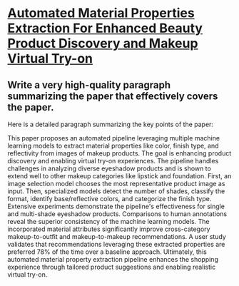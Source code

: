 # [Automated Material Properties Extraction For Enhanced Beauty Product   Discovery and Makeup Virtual Try-on](https://arxiv.org/abs/2312.00766)

## Write a very high-quality paragraph summarizing the paper that effectively covers the paper.

 Here is a detailed paragraph summarizing the key points of the paper:

This paper proposes an automated pipeline leveraging multiple machine learning models to extract material properties like color, finish type, and reflectivity from images of makeup products. The goal is enhancing product discovery and enabling virtual try-on experiences. The pipeline handles challenges in analyzing diverse eyeshadow products and is shown to extend well to other makeup categories like lipstick and foundation. First, an image selection model chooses the most representative product image as input. Then, specialized models detect the number of shades, classify the format, identify base/reflective colors, and categorize the finish type. Extensive experiments demonstrate the pipeline's effectiveness for single and multi-shade eyeshadow products. Comparisons to human annotations reveal the superior consistency of the machine learning models. The incorporated material attributes significantly improve cross-category makeup-to-outfit and makeup-to-makeup recommendations. A user study validates that recommendations leveraging these extracted properties are preferred 78% of the time over a baseline approach. Ultimately, this automated material property extraction pipeline enhances the shopping experience through tailored product suggestions and enabling realistic virtual try-on.
